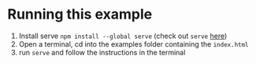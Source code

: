 
# Running this example

1. Install serve `npm install --global serve` (check out `serve` [here](https://www.npmjs.com/package/serve))
2. Open a terminal, cd into the examples folder containing the `index.html`
3. run `serve` and follow the instructions in the terminal
